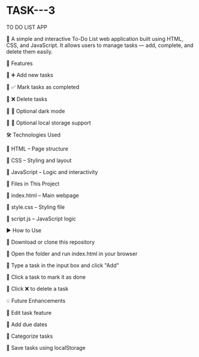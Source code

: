 # TASK---3
TO DO LIST APP


🔹 A simple and interactive To-Do List web application built using HTML, CSS, and JavaScript.
It allows users to manage tasks — add, complete, and delete them easily.

🚀 Features


🔹 ➕ Add new tasks

🔹 ✅ Mark tasks as completed

🔹 ❌ Delete tasks

🔹 🌙 Optional dark mode

🔹 💾 Optional local storage support


🛠️ Technologies Used


🔹 HTML – Page structure

🔹 CSS – Styling and layout

🔹 JavaScript – Logic and interactivity

📁 Files in This Project


🔹 index.html – Main webpage

🔹 style.css – Styling file

🔹 script.js – JavaScript logic


▶️ How to Use


🔹 Download or clone this repository

🔹 Open the folder and run index.html in your browser

🔹 Type a task in the input box and click "Add"

🔹 Click a task to mark it as done

🔹 Click ❌ to delete a task


💡 Future Enhancements


🔹 Edit task feature

🔹 Add due dates

🔹 Categorize tasks

🔹 Save tasks using localStorage
